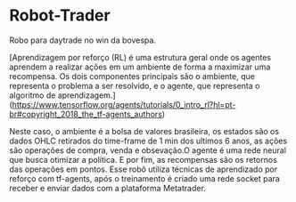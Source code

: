 # Robot-Trader

Robo para daytrade no win da bovespa.

[Aprendizagem por reforço (RL) é uma estrutura geral onde os agentes aprendem a realizar ações em um ambiente de forma a maximizar uma recompensa. Os dois componentes principais são o ambiente, que representa o problema a ser resolvido, e o agente, que representa o algoritmo de aprendizagem.] (https://www.tensorflow.org/agents/tutorials/0_intro_rl?hl=pt-br#copyright_2018_the_tf-agents_authors)

Neste caso, o ambiente é a bolsa de valores brasileira, os estados são os dados OHLC retirados do time-frame de 1 min dos ultimos 6 anos, as ações são operações de compra, venda e obsevação.O agente é uma rede neural que busca otimizar a politica. E por fim, as recompensas são os retornos das operações em pontos. Esse robô utiliza técnicas de aprendizado por reforço com tf-agents, após o treinamento é criado uma rede socket para receber e enviar dados com a plataforma Metatrader.

